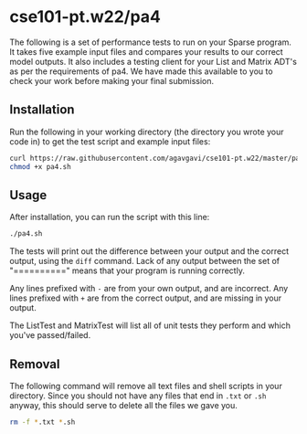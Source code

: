 # cse101-pt.w22/pa4

The following is a set of performance tests to run on your Sparse program.
It takes five example input files and compares your results to our correct
model outputs. It also includes a testing client for your List and Matrix
ADT's as per the requirements of pa4. We have made this available to you to
check your work before making your final submission.

## Installation

Run the following in your working directory (the directory you wrote your code
in) to get the test script and example input files:

```bash
curl https://raw.githubusercontent.com/agavgavi/cse101-pt.w22/master/pa4/pa4.sh > pa4.sh
chmod +x pa4.sh
```

## Usage

After installation, you can run the script with this line:

```bash
./pa4.sh
```

The tests will print out the difference between your output and the correct output,
using the `diff` command. Lack of any output between the set of "=========="
means that your program is running correctly.

Any lines prefixed with `-` are from your own output, and are incorrect. Any
lines prefixed with `+` are from the correct output, and are missing in your
output.

The ListTest and MatrixTest will list all of unit tests they perform and which
you've passed/failed.

## Removal

The following command will remove all text files and shell scripts in your
directory. Since you should not have any files that end in `.txt` or `.sh`
anyway, this should serve to delete all the files we gave you.

```bash
rm -f *.txt *.sh
```
